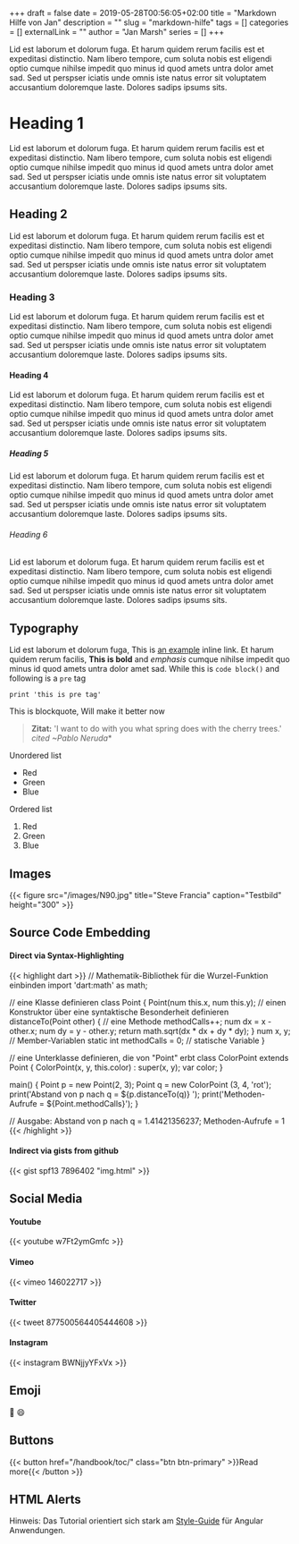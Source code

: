 +++ 
draft = false
date = 2019-05-28T00:56:05+02:00
title = "Markdown Hilfe von Jan"
description = ""
slug = "markdown-hilfe"
tags = []
categories = []
externalLink = ""
author = "Jan Marsh"
series = []
+++

Lid est laborum et dolorum fuga. Et harum quidem rerum facilis est et expeditasi distinctio. Nam libero tempore, cum soluta nobis est eligendi optio cumque nihilse impedit quo minus id quod amets untra dolor amet sad. Sed ut perspser iciatis unde omnis iste natus error sit voluptatem accusantium doloremque laste. Dolores sadips ipsums sits.

# Heading 1

Lid est laborum et dolorum fuga. Et harum quidem rerum facilis est et expeditasi distinctio. Nam libero tempore, cum soluta nobis est eligendi optio cumque nihilse impedit quo minus id quod amets untra dolor amet sad. Sed ut perspser iciatis unde omnis iste natus error sit voluptatem accusantium doloremque laste. Dolores sadips ipsums sits.

## Heading 2

Lid est laborum et dolorum fuga. Et harum quidem rerum facilis est et expeditasi distinctio. Nam libero tempore, cum soluta nobis est eligendi optio cumque nihilse impedit quo minus id quod amets untra dolor amet sad. Sed ut perspser iciatis unde omnis iste natus error sit voluptatem accusantium doloremque laste. Dolores sadips ipsums sits.

### Heading 3

Lid est laborum et dolorum fuga. Et harum quidem rerum facilis est et expeditasi distinctio. Nam libero tempore, cum soluta nobis est eligendi optio cumque nihilse impedit quo minus id quod amets untra dolor amet sad. Sed ut perspser iciatis unde omnis iste natus error sit voluptatem accusantium doloremque laste. Dolores sadips ipsums sits.

#### Heading 4

Lid est laborum et dolorum fuga. Et harum quidem rerum facilis est et expeditasi distinctio. Nam libero tempore, cum soluta nobis est eligendi optio cumque nihilse impedit quo minus id quod amets untra dolor amet sad. Sed ut perspser iciatis unde omnis iste natus error sit voluptatem accusantium doloremque laste. Dolores sadips ipsums sits.

##### Heading 5

Lid est laborum et dolorum fuga. Et harum quidem rerum facilis est et expeditasi distinctio. Nam libero tempore, cum soluta nobis est eligendi optio cumque nihilse impedit quo minus id quod amets untra dolor amet sad. Sed ut perspser iciatis unde omnis iste natus error sit voluptatem accusantium doloremque laste. Dolores sadips ipsums sits.

###### Heading 6

Lid est laborum et dolorum fuga. Et harum quidem rerum facilis est et expeditasi distinctio. Nam libero tempore, cum soluta nobis est eligendi optio cumque nihilse impedit quo minus id quod amets untra dolor amet sad. Sed ut perspser iciatis unde omnis iste natus error sit voluptatem accusantium doloremque laste. Dolores sadips ipsums sits.

## Typography

Lid est laborum et dolorum fuga, This is [an example](http://example.com/ "Title") inline link. Et harum quidem rerum facilis, **This is bold** and *emphasis* cumque nihilse impedit quo minus id quod amets untra dolor amet sad. While this is `code block()` and following is a `pre` tag

	print 'this is pre tag'

This is blockquote, Will make it better now

> **Zitat:** 'I want to do with you what spring does with the cherry trees.' <cite>cited ~Pablo Neruda</cite>*

Unordered list

*   Red
*   Green
*   Blue

Ordered list

1.	Red
2.  Green
3.  Blue

## Images

{{< figure src="/images/N90.jpg" title="Steve Francia" caption="Testbild" height="300" >}}

## Source Code Embedding

#### Direct via Syntax-Highlighting

{{< highlight dart >}}
// Mathematik-Bibliothek für die Wurzel-Funktion einbinden
import 'dart:math' as math;

// eine Klasse definieren
class Point {
  Point(num this.x, num this.y); // einen Konstruktor über eine syntaktische Besonderheit definieren
  distanceTo(Point other) { // eine Methode
    methodCalls++;
    num dx = x - other.x;
    num dy = y - other.y;
    return math.sqrt(dx * dx + dy * dy);
  }
  num x, y; // Member-Variablen
  static int methodCalls = 0; // statische Variable
}

// eine Unterklasse definieren, die von "Point" erbt
class ColorPoint extends Point {
  ColorPoint(x, y, this.color) : super(x, y);
  var color;
}

main() {
  Point p = new Point(2, 3);
  Point q = new ColorPoint (3, 4, 'rot');
  print('Abstand von p nach q = ${p.distanceTo(q)} ');
  print('Methoden-Aufrufe = ${Point.methodCalls}');
}

// Ausgabe: Abstand von p nach q = 1.41421356237; Methoden-Aufrufe = 1
{{< /highlight >}}

#### Indirect via gists from github

{{< gist spf13 7896402 "img.html" >}}


## Social Media

#### Youtube
{{< youtube w7Ft2ymGmfc >}}

#### Vimeo

{{< vimeo 146022717 >}}

#### Twitter

{{< tweet 877500564405444608 >}}

#### Instagram

{{< instagram BWNjjyYFxVx >}}

## Emoji
:see_no_evil: :smile:

## Buttons
{{< button href="/handbook/toc/" class="btn btn-primary" >}}Read more{{< /button >}}

## HTML Alerts

<div class="alert alert-info">Hinweis: Das Tutorial orientiert sich stark am <a href="https://angular.io/docs/ts/latest/guide/style-guide.html" target="_blank">Style-Guide</a> für Angular Anwendungen.</div>